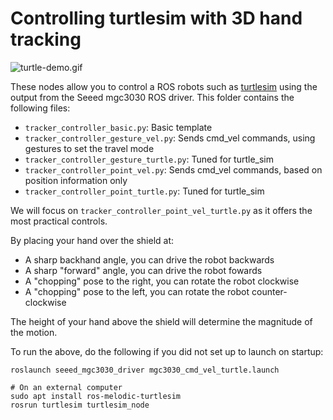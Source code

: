 # Controlling turtlesim with 3D hand tracking
![turtle-demo.gif](../turtle-demo.gif)

These nodes allow you to control a ROS robots such as [turtlesim](http://wiki.ros.org/turtlesim) using the output from the Seeed mgc3030 ROS driver. This folder contains the following files:

- `tracker_controller_basic.py`: Basic template
- `tracker_controller_gesture_vel.py`: Sends cmd_vel commands, using gestures to set the travel mode
- `tracker_controller_gesture_turtle.py`: Tuned for turtle_sim
- `tracker_controller_point_vel.py`: Sends cmd_vel commands, based on position information only
- `tracker_controller_point_turtle.py`: Tuned for turtle_sim

We will focus on `tracker_controller_point_vel_turtle.py` as it offers the most practical controls.

By placing your hand over the shield at:
- A sharp backhand angle, you can drive the robot backwards
- A sharp "forward" angle, you can drive the robot fowards 
- A "chopping" pose to the right, you can rotate the robot clockwise
- A "chopping" pose to the left, you can rotate the robot counter-clockwise

The height of your hand above the shield will determine the magnitude of the motion.

To run the above, do the following if you did not set up to launch on startup:
```
roslaunch seeed_mgc3030_driver mgc3030_cmd_vel_turtle.launch

# On an external computer
sudo apt install ros-melodic-turtlesim
rosrun turtlesim turtlesim_node
```
